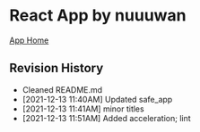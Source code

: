 # React App by nuuuwan

[App Home](https://nuuuwan.github.io/safe_app)

## Revision History
  * Cleaned README.md
  *  [2021-12-13 11:40AM] Updated safe_app
  *  [2021-12-13 11:41AM] minor titles
  *  [2021-12-13 11:51AM] Added acceleration; lint
